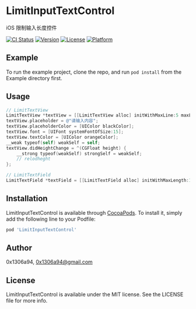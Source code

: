 # LimitInputTextControl
iOS 限制输入长度控件

[![CI Status](https://img.shields.io/travis/0x1306a94/LimitInputTextControl.svg?style=flat)](https://travis-ci.org/0x1306a94/LimitInputTextControl)
[![Version](https://img.shields.io/cocoapods/v/LimitInputTextControl.svg?style=flat)](https://cocoapods.org/pods/LimitInputTextControl)
[![License](https://img.shields.io/cocoapods/l/LimitInputTextControl.svg?style=flat)](https://cocoapods.org/pods/LimitInputTextControl)
[![Platform](https://img.shields.io/cocoapods/p/LimitInputTextControl.svg?style=flat)](https://cocoapods.org/pods/LimitInputTextControl)

## Example

To run the example project, clone the repo, and run `pod install` from the Example directory first.

## Usage

```Objective-C
// LimitTextView
LimitTextView *textView = [[LimitTextView alloc] initWithMaxLine:5 maxLength:1000];
textView.placeholder = @"请输入内容";
textView.placeholderColor = [UIColor blackColor];
textView.font = [UIFont systemFontOfSize:15];
textView.textColor = [UIColor orangeColor];
__weak typeof(self) weakSelf = self;
textView.didHeightChange = ^(CGFloat height) {
    __strong typeof(weakSelf) strongSelf = weakSelf;
    // relodheght
};

// LimitTextField
LimitTextField *textField = [[LimitTextField alloc] initWithMaxLength:10];
```

## Installation

LimitInputTextControl is available through [CocoaPods](https://cocoapods.org). To install
it, simply add the following line to your Podfile:

```ruby
pod 'LimitInputTextControl'
```

## Author

0x1306a94, 0x1306a94@gmail.com

## License

LimitInputTextControl is available under the MIT license. See the LICENSE file for more info.


